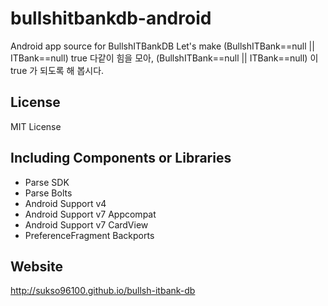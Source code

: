 # bullshitbankdb-android
Android app source for BullshITBankDB
Let's make (BullshITBank==null || ITBank==null) true
다같이 힘을 모아, (BullshITBank==null || ITBank==null) 이 true 가 되도록 해 봅시다.

## License
MIT License

## Including Components or Libraries
- Parse SDK
- Parse Bolts
- Android Support v4
- Android Support v7 Appcompat
- Android Support v7 CardView
- PreferenceFragment Backports

## Website
http://sukso96100.github.io/bullsh-itbank-db